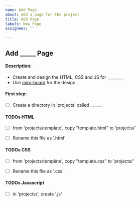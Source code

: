 ```yaml
---
name: Add Page
about: Add a page for the project
title: Add Page
labels: New Page
assignees: ''

---
```


## Add _____ Page

#### Description: 
- Create and design the HTML, CSS and JS for ________
- Use [miro-board](https://github.com/cse110-sp24-group15/cse110-sp24-group15/blob/main/specs/pitch/miro_design_updated.pdf) for the design

#### First step:
- [ ] Create a directory in 'projects' called ______ 

#### TODOs HTML
- [ ] from 'projects/template', copy "template.html" to 'projects/'
- [ ] Rename this file as '.html'


#### TODOs CSS
- [ ] from 'projects/template', copy "template.css" to 'projects/'
- [ ] Rename this file as '.css'


#### TODOs Javascript
- [ ] in 'projects/', create '.js'
